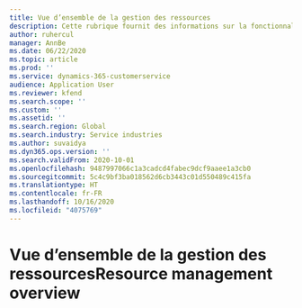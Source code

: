 ```yaml
---
title: Vue d’ensemble de la gestion des ressources
description: Cette rubrique fournit des informations sur la fonctionnalité Gestion des ressources dans Dynamics 365 Project Operations.
author: ruhercul
manager: AnnBe
ms.date: 06/22/2020
ms.topic: article
ms.prod: ''
ms.service: dynamics-365-customerservice
audience: Application User
ms.reviewer: kfend
ms.search.scope: ''
ms.custom: ''
ms.assetid: ''
ms.search.region: Global
ms.search.industry: Service industries
ms.author: suvaidya
ms.dyn365.ops.version: ''
ms.search.validFrom: 2020-10-01
ms.openlocfilehash: 9487997066c1a3cadcd4fabec9dcf9aaee1a3cb0
ms.sourcegitcommit: 5c4c9bf3ba018562d6cb3443c01d550489c415fa
ms.translationtype: HT
ms.contentlocale: fr-FR
ms.lasthandoff: 10/16/2020
ms.locfileid: "4075769"
---
```

# <a name="resource-management-overview"></a><span data-ttu-id="bb8ef-103">Vue d’ensemble de la gestion des ressources</span><span class="sxs-lookup"><span data-stu-id="bb8ef-103">Resource management overview</span></span>
